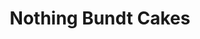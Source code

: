 ---
title: "Nothing Bundt Cakes"
url: /houston/nothing-bundt-cakes-buffalo-speedway/
shop: pastry
---